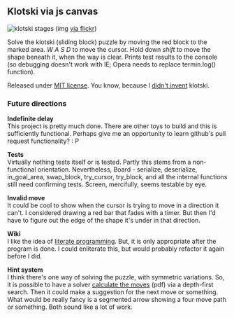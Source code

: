 ## Klotski via js canvas

![klotski stages](https://farm6.staticflickr.com/5481/14621883763_5620bf091e_z_d.jpg)
(img [via flickr](https://www.flickr.com/photos/18099895@N06/14621883763))

Solve the klotski (sliding block) puzzle by moving the red block to the marked area. _W A S D_ to move the cursor. Hold down _shift_ to move the shape beneath it, when the way is clear. Prints test results to the console (so debugging doesn't work with IE; Opera needs to replace termin.log() function).

Released under [MIT license](http://opensource.org/licenses/MIT). You know, because I [didn't invent](http://en.wikipedia.org/wiki/Klotski) klotski.

### Future directions

__Indefinite delay__  
This project is pretty much done. There are other toys to build and this is sufficiently functional. Perhaps give me an opportunity to learn github's pull request functionality? : P

__Tests__  
Virtually nothing tests itself or is tested. Partly this stems from a non-functional orientation. Nevertheless, Board - serialize, deserialize, in_goal_area, swap_block, try_cursor, try_block, and all the internal functions still need confirming tests. Screen, mercifully, seems testable by eye.

__Invalid move__  
It could be cool to show when the cursor is trying to move in a direction it can't. I considered drawing a red bar that fades with a timer. But then I'd have to figure out the edge of the shape it's under in that direction.

__Wiki__  
I like the idea of [literate programming](http://en.literateprograms.org/Special:Contributions/Nzen). But, it is only appropriate after the program is done. I could enliterate this, but would probably refactor it again before I did.

__Hint system__  
I think there's one way of solving the puzzle, with symmetric variations. So, it is possible to have a solver [calculate the moves](http://www.treskal.com/kalle/klotski.pdf) (pdf) via a depth-first search. Then it could make a suggestion for the next move or something. What would be really fancy is a segmented arrow showing a four move path or something. Both sound like a lot of work.